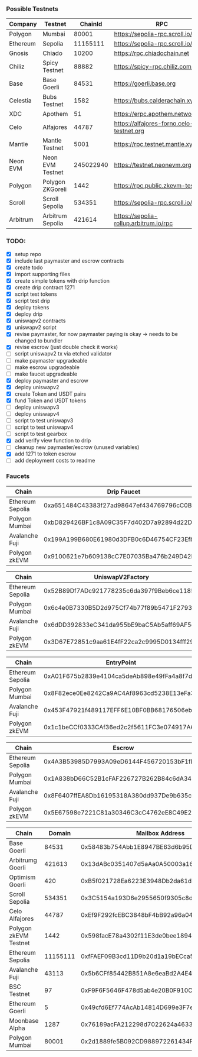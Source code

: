 ### Possible Testnets

| Company   | Testnet            | ChainId   | RPC                                      | Explorer                                  | Currency | Faucet |
|-----------|--------------------|-----------|------------------------------------------|-------------------------------------------|----------|--------|
| Polygon   | Mumbai             | 80001     | https://sepolia-rpc.scroll.io/           | https://rpc.ankr.com/polygon_mumbai       | MATIC    |        |
| Ethereum  | Sepolia            | 11155111  | https://sepolia-rpc.scroll.io/           | https://rpc.ankr.com/eth_sepolia          | ETH      |        |
| Gnosis    | Chiado             | 10200     | https://rpc.chiadochain.net              | https://blockscout.com/gnosis/chiado      | XDAI     |        |
| Chiliz    | Spicy Testnet      | 88882     | https://spicy-rpc.chiliz.com/            | http://spicy-explorer.chiliz.com/         | CHZ      |        |
| Base      | Base Goerli        | 84531     | https://goerli.base.org                  |                                           | ETH      |        |
| Celestia  | Bubs Testnet       | 1582      | https://bubs.calderachain.xyz/http       |                                           | GETH     |        |
| XDC       | Apothem            | 51        | https://erpc.apothem.network             |                                           | TXDC     |        |
| Celo      | Alfajores          | 44787     | https://alfajores-forno.celo-testnet.org | https://explorer.celo.org/alfajores       | A-CELO   |        |
| Mantle    | Mantle Testnet     | 5001      | https://rpc.testnet.mantle.xyz           | https://explorer.testnet.mantle.xyz/      | MNT      |        |
| Neon EVM  | Neon EVM Testnet   | 245022940 | https://testnet.neonevm.org              | https://devnet.explorer.neon-labs.org     | NEON     |        |
| Polygon   | Polygon ZKGoreli   | 1442      | https://rpc.public.zkevm-test.net        | https://testnet-zkevm.polygonscan.com     | MATIC    |        |
| Scroll    | Scroll Sepolia     | 534351    | https://sepolia-rpc.scroll.io/           | https://sepolia-blockscout.scroll.io/     | ETH      |        |
| Arbitrum  | Arbitrum Sepolia   | 421614    | https://sepolia-rollup.arbitrum.io/rpc   | https://sepolia.arbiscan.io               | ETH      |        |

### TODO:

- [x] setup repo
- [x] include last paymaster and escrow contracts
- [x] create todo
- [x] import supporting files
- [x] create simple tokens with drip function
- [x] create drip contract 1271 
- [x] script test tokens
- [x] script test drip
- [x] deploy tokens
- [x] deploy drip
- [x] uniswapv2 contracts
- [x] uniswapv2 script
- [x] revise paymaster, for now paymaster paying is okay -> needs to be changed to bundler
- [x] revise escrow (just double check it works)
- [ ] script uniswapv2 tx via etched validator
- [ ] make paymaster upgradeable
- [ ] make escrow upgradeable
- [ ] make faucet upgradeable
- [x] deploy paymaster and escrow
- [x] deploy uniswapv2
- [x] create Token and USDT pairs
- [x] fund Token and USDT tokens
- [ ] deploy uniswapv3
- [ ] deploy uniswapv4
- [ ] script to test uniswapv3
- [ ] script to test uniswapv4
- [ ] script to test gearbox
- [x] add verify view function to drip
- [ ] cleanup new paymaster/escrow (unused variables)
- [x] add 1271 to token escrow
- [ ] add deployment costs to readme

### Faucets

| Chain            | Drip Faucet                                | USDT                                       | Token                                      |
|------------------|--------------------------------------------|--------------------------------------------|--------------------------------------------|
| Ethereum Sepolia | 0xa651484C43383f27ad98647ef434769796cC0Bc6 | 0x1448a1620170b28c561c41A7FAe5BEea71EFc7B9 | 0x50aB7C2597422ecc7083536dE93c5459E315CaC2 |
| Polygon Mumbai   | 0xbD829426BF1c8A09C35F7d402D7a92894d22DC2F | 0xEF4Ca181511EF094cb6e14439cf33868aed1875B | 0xaCB3bc70A807fa1F5f36c80C7C2c0402d9341D5B |
| Avalanche Fuji   | 0x199A199B680E61980d3DFB0c6D46754CF23Efb6f | 0x2FC38Afad493dB7a3049f0B8CB1a7d538C67f286 | 0x416e604EB518F126898a2f25e55A9Dd2E373B9C4 |
| Polygon zkEVM    | 0x9100621e7b609138cC7E07035Ba476b249D42EA3 | 0x6dDD392833eC341da955bE9baC5Ab5aff69AF5d6 | 0x6A4e8C62544A707ea22fd9BdC8B40492a7f0e2aE |


| Chain            | UniswapV2Factory                           | UniswapV2Router                            | WETH9                                      |
|------------------|--------------------------------------------|--------------------------------------------|--------------------------------------------|
| Ethereum Sepolia | 0x52B89Df7ADc921778235c6da397f9Beb6ce1185D | 0xF2a0e4e62f4aA5D041391f8fF345E9157BaB1a8D | 0x09d26696836b7106C1283761c54A11bCeb63FB61 |
| Polygon Mumbai   | 0x6c4e0B7330B5D2d975Cf74b77f89b5471F2793Be | 0xB50773a800B868dBD0EFE6Dac901c63BEa406AFE | 0x24A6F9C58EC4c3e8C009Ae7E4E07B17Df019a47a |
| Avalanche Fuji   | 0x6dDD392833eC341da955bE9baC5Ab5aff69AF5d6 | 0x6A4e8C62544A707ea22fd9BdC8B40492a7f0e2aE | 0x9100621e7b609138cC7E07035Ba476b249D42EA3 |
| Polygon zkEVM    | 0x3D67E72851c9aa61E4fF22ca2c9995D0134fff29 | 0x9394142Baf05e400BAA14254098Bb334b80CCBDA | 0x8F6407ffEA8Db16195318A380dd937De9b635cCF |


| Chain            | EntryPoint                                 | SimpleAccountFactory                       | Singleton                                  |
|------------------|--------------------------------------------|--------------------------------------------|--------------------------------------------|
| Ethereum Sepolia | 0xA01F675b2839e4104ca5deAb898e49fFa4a8f7d3 | 0x8d123E05cc7d2Eb0d411Ef727160E726F73Da3D2 | 0x321F7bD506D273C9b37E1535aF2BE1787d2cdCE1 |
| Polygon Mumbai   | 0x8F82ece0Ee8242Ca9AC4Af8963cd5238E13eFa37 | 0xe7BA114ca47Fb69C253001554966A0a7B24bd4f0 | 0x01A6EfaaceC3CCF42d5D3496f55DC06C91A910ff |
| Avalanche Fuji   | 0x453F47921f489117EFF6E10BF0BB68176506ebfe | 0x09F556A6E41268E57b2dFD6a47d611D9Ad6bD0E2 | 0x529544B675825c930C6Ee2DffE4C8602A8c4Cf9c |
| Polygon zkEVM    | 0x1c1beCCf0333CAf36ed2c2f5611FC3e074917A60 | 0xc0a145D0b7e6B5b183C11470eD9e2f7c9C6699da |  |


| Chain            | Escrow                                     | Paymaster                                  |
|------------------|--------------------------------------------|--------------------------------------------|
| Ethereum Sepolia | 0x4A3B53985D7993A09eD6144F456720153bF1fD40 | 0x7d4a0b3170BEa5B22A2A142DE0A67a3d92d0EB7D |
| Polygon Mumbai   | 0x1A838bD66C52B1cFAF226727B262B84c6dA34011 | 0x977475D91CAD19f0980fE58bA7EC27E20fE8f451 |
| Avalanche Fuji   | 0x8F6407ffEA8Db16195318A380dd937De9b635cCF | 0xc19bB1790DfA227827815048E6BE8Fb7Fe0A30FC |
| Polygon zkEVM    | 0x5E67598e7221C81a30346C3cC4762eE8C49E2cD1 | 0xd097C581f2249eDB705CF5B3b0E55b8A4aa7fcA1 |


| Chain                    | Domain   | Mailbox Address                            | IGS Address                                | Storage Gas Address                        | Merkle Tree Address                        |
|--------------------------|----------|--------------------------------------------|--------------------------------------------|--------------------------------------------|--------------------------------------------|
| Base Goerli              | 84531    | 0x58483b754Abb1E8947BE63d6b95DF75b8249543A | 0x28B02B97a850872C4D33C3E024fab6499ad96564 | 0x267B6B6eAf6790faE5D5E9070F28a9cE64CbF279 | 0x5821f3B6eE05F3dC62b43B74AB1C8F8E6904b1C8 |
| Arbitrumg Goerli         | 421613   | 0x13dABc0351407d5aAa0A50003a166A73b4febfDc | 0x76189acFA212298d7022624a4633411eE0d2f26F | 0xFc8229ADB46D96056A6e451Fb3c55d60FFeD056f | 0xf0A38e1eEA49dAc7968F470c3aA0BDE2565A5d80 |
| Optimism Goerli          | 420      | 0xB5f021728Ea6223E3948Db2da61d612307945eA2 | 0x02A7661273528EfF3d78CBE7CbD1a717b28B89fC | 0x4927C33299091033D935C15DE6b6073164e99BE0 | 0xFEe074B31B5B259eB3109737bE13D39B853b47b9 |
| Scroll Sepolia           | 534351   | 0x3C5154a193D6e2955650f9305c8d80c18C814A68 | 0x86fb9F1c124fB20ff130C41a79a432F770f67AFD | 0x6b1bb4ce664Bb4164AEB4d3D2E7DE7450DD8084C | 0x863E8c26621c52ACa1849C53500606e73BA272F0 |
| Celo Alfajores           | 44787    | 0xEf9F292fcEBC3848bF4bB92a96a04F9ECBb78E59 | 0x44769b0f4a6f01339e131a691cc2eebbb519d297 | 0x8356113754C7aCa297Db3089b89F87CC125499fb | 0x221FA9CBaFcd6c1C3d206571Cf4427703e023FFa |
| Polygon zkEVM Testnet    | 1442     | 0x598facE78a4302f11E3de0bee1894Da0b2Cb71F8 | 0xAD34A66Bf6dB18E858F6B686557075568c6E031C | 0x3707bc8C7342aA6f693bCe1Bd7671Fca146F7F0A | 0x68311418D79fE8d96599384ED767d225635d88a8 |
| Ethereum Sepolia         | 11155111 | 0xfFAEF09B3cd11D9b20d1a19bECca54EEC2884766 | 0x6f2756380FD49228ae25Aa7F2817993cB74Ecc56 | 0x71775B071F77F1ce52Ece810ce084451a3045FFe | 0x4917a9746A7B6E0A57159cCb7F5a6744247f2d0d |
| Avalanche Fuji           | 43113    | 0x5b6CFf85442B851A8e6eaBd2A4E4507B5135B3B0 | 0x6895d3916B94b386fAA6ec9276756e16dAe7480E | 0x9305dE34306886d615B096Bdf23b94a978f6a6c0 | 0x9ff6ac3dAf63103620BBf76136eA1AFf43c2F612 |
| BSC Testnet              | 97       | 0xF9F6F5646F478d5ab4e20B0F910C92F1CCC9Cc6D | 0x0dD20e410bdB95404f71c5a4e7Fa67B892A5f949 | 0x124EBCBC018A5D4Efe639f02ED86f95cdC3f6498 | 0xc6cbF39A747f5E28d1bDc8D9dfDAb2960Abd5A8f |
| Ethereum Goerli          | 5        | 0x49cfd6Ef774AcAb14814D699e3F7eE36Fdfba932 | 0x0cD26594ea6c6526927C0F5225AC09F6288e7140 | 0xeC34c715ee6d050b2172E8aF650Db779561266C1 | 0x28c294C61D3dE053462d2Cfa5d5f8c8D70605A59 |
| Moonbase Alpha           | 1287     | 0x76189acFA212298d7022624a4633411eE0d2f26F | 0x07543860AE9E72aBcF2Bae9827b23621A64Fa416 | 0x62fA20dE68Dbe425f0bc474b12235a4F8449E608 | 0x155B1CD2f7Cbc58d403B9BE341FaB6CD77425175 |
| Polygon Mumbai           | 80001    | 0x2d1889fe5B092CD988972261434F7E5f26041115 | 0x99303EFF09332cDd93E8BC8b2F07b2416e4501e5 | 0xBEd8Fd6d5c6cBd878479C25f4725C7c842a43821 | 0x9AF85731EDd41E2E50F81Ef8a0A69D2fB836EDf9 |
